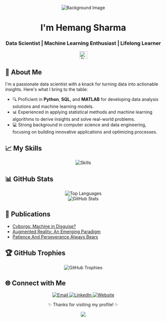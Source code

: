 <!-- hemangsharma/hemangsharma GitHub Profile README -->

<p align="center">
  <img src="https://capsule-render.vercel.app/api?type=waving&height=300&color=gradient&text=👋%20Hello&section=header&animation=twinkling&fontAlign=50&fontSize=50&textBg=true&strokeWidth=0" alt="Background Image">
</p>

<h1 align="center">I'm Hemang Sharma</h1>
<h3 align="center">Data Scientist | Machine Learning Enthusiast | Lifelong Learner</h3>

<p align="center">
  <img height="25" src="https://komarev.com/ghpvc/?username=hemangsharma&color=red" alt="Profile Views" />
</p>



<h2>🌟 About Me</h2>

<p>
I'm a passionate data scientist with a knack for turning data into actionable insights. Here's what I bring to the table:
</p>
<ul>
  <li>🔍 Proficient in <strong>Python</strong>, <strong>SQL</strong>, and <strong>MATLAB</strong> for developing data analysis solutions and machine learning models.</li>
  <li>📊 Experienced in applying statistical methods and machine learning algorithms to derive insights and solve real-world problems.</li>
  <li>💻 Strong background in computer science and data engineering, focusing on building innovative applications and optimizing processes.</li>
</ul>


<h2>📈 My Skills</h2>

<p align="center">
  <img src="https://skillicons.dev/icons?i=python,cpp,javascript,matlab,html,css,react,mysql,postgresql,aws,azure,docker,kubernetes,github,latex,npm,tensorflow" alt="Skills">
</p>



<h2>📊 GitHub Stats</h2>

<p align="center">
  <img src="https://github-readme-stats.vercel.app/api/top-langs/?username=hemangsharma&langs_count=15&theme=highcontrast&hide_border=false&include_all_commits=true&count_private=true&layout=compact" alt="Top Languages">
  <br>
  <img src="https://github-readme-stats.vercel.app/api?username=hemangsharma&show_icons=true&theme=dark" alt="GitHub Stats">
</p>



<h2>📝 Publications</h2>

<ul>
  <li><a href="https://www.irjet.net/archives/V7/i5/IRJET-V7I533.pdf">Cyborgs: Machine in Disguise?</a></li>
  <li><a href="https://www.irjet.net/archives/V9/i9/IRJET-V9I923.pdf">Augmented Reality: An Emerging Paradigm</a></li>
  <li><a href="https://www.linkedin.com/pulse/patience-perseverance-always-bears-hemang-sharma/">Patience And Perseverance Always Bears</a></li>
</ul>



<h2>🏆 GitHub Trophies</h2>

<p align="center">
  <img src="https://github-profile-trophy.vercel.app/?username=hemangsharma&theme=matrix&no-frame=true&no-bg=true&margin-w=4" alt="GitHub Trophies">
</p>



<h2>🌐 Connect with Me</h2>

<p align="center">
  <a href="mailto:sharma.hemang@outlook.com" target="_blank">
    <img src="https://img.shields.io/badge/Email-D14836?style=for-the-badge&logo=mail&logoColor=white" alt="Email">
  </a>
  <a href="https://linkedin.com/in/sharmahemang/" target="_blank">
    <img src="https://img.shields.io/badge/LinkedIn-0077B5?style=for-the-badge&logo=linkedin&logoColor=white" alt="LinkedIn">
  </a>
  <a href="https://www.sharmahemang.com" target="_blank">
    <img src="https://img.shields.io/badge/Website-000000?style=for-the-badge&logo=safari&logoColor=white" alt="Website">
  </a>
</p>


<p align="center">✨ Thanks for visiting my profile! ✨</p>

<p align="center">
   <img src="https://capsule-render.vercel.app/api?type=waving&height=300&color=gradient&section=footer">
</p>
